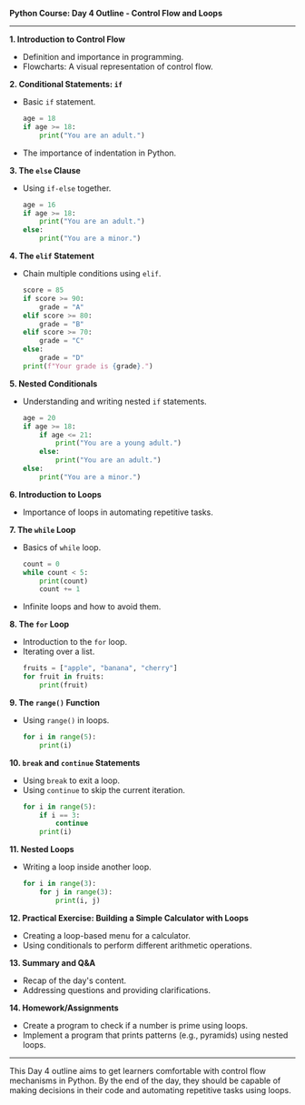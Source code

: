 **Python Course: Day 4 Outline - Control Flow and Loops**

---

**1. Introduction to Control Flow**
- Definition and importance in programming.
- Flowcharts: A visual representation of control flow.

**2. Conditional Statements: `if`**
- Basic `if` statement.
  ```python
  age = 18
  if age >= 18:
      print("You are an adult.")
  ```
- The importance of indentation in Python.

**3. The `else` Clause**
- Using `if-else` together.
  ```python
  age = 16
  if age >= 18:
      print("You are an adult.")
  else:
      print("You are a minor.")
  ```

**4. The `elif` Statement**
- Chain multiple conditions using `elif`.
  ```python
  score = 85
  if score >= 90:
      grade = "A"
  elif score >= 80:
      grade = "B"
  elif score >= 70:
      grade = "C"
  else:
      grade = "D"
  print(f"Your grade is {grade}.")
  ```

**5. Nested Conditionals**
- Understanding and writing nested `if` statements.
  ```python
  age = 20
  if age >= 18:
      if age <= 21:
          print("You are a young adult.")
      else:
          print("You are an adult.")
  else:
      print("You are a minor.")
  ```

**6. Introduction to Loops**
- Importance of loops in automating repetitive tasks.

**7. The `while` Loop**
- Basics of `while` loop.
  ```python
  count = 0
  while count < 5:
      print(count)
      count += 1
  ```
- Infinite loops and how to avoid them.

**8. The `for` Loop**
- Introduction to the `for` loop.
- Iterating over a list.
  ```python
  fruits = ["apple", "banana", "cherry"]
  for fruit in fruits:
      print(fruit)
  ```

**9. The `range()` Function**
- Using `range()` in loops.
  ```python
  for i in range(5):
      print(i)
  ```

**10. `break` and `continue` Statements**
- Using `break` to exit a loop.
- Using `continue` to skip the current iteration.
  ```python
  for i in range(5):
      if i == 3:
          continue
      print(i)
  ```

**11. Nested Loops**
- Writing a loop inside another loop.
  ```python
  for i in range(3):
      for j in range(3):
          print(i, j)
  ```

**12. Practical Exercise: Building a Simple Calculator with Loops**
- Creating a loop-based menu for a calculator.
- Using conditionals to perform different arithmetic operations.

**13. Summary and Q&A**
- Recap of the day's content.
- Addressing questions and providing clarifications.

**14. Homework/Assignments**
- Create a program to check if a number is prime using loops.
- Implement a program that prints patterns (e.g., pyramids) using nested loops.

---

This Day 4 outline aims to get learners comfortable with control flow mechanisms in Python. By the end of the day, they should be capable of making decisions in their code and automating repetitive tasks using loops.